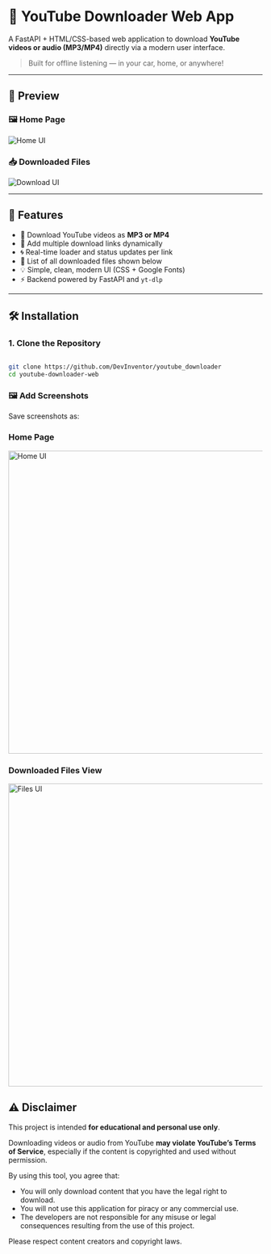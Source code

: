 # 🎵 YouTube Downloader Web App

A FastAPI + HTML/CSS-based web application to download **YouTube videos or audio (MP3/MP4)** directly via a modern user interface.

> Built for offline listening — in your car, home, or anywhere!

---

## 📸 Preview

### 🖼️ Home Page
![Home UI](screenshots/home_ui.png)

### 📥 Downloaded Files
![Download UI](screenshots/download_list.png)

---

## 🚀 Features

- 🎯 Download YouTube videos as **MP3 or MP4**
- 🔁 Add multiple download links dynamically
- 🌀 Real-time loader and status updates per link
- 📂 List of all downloaded files shown below
- 💡 Simple, clean, modern UI (CSS + Google Fonts)
- ⚡ Backend powered by FastAPI and `yt-dlp`

---

## 🛠️ Installation

### 1. Clone the Repository

```bash

git clone https://github.com/DevInventor/youtube_downloader
cd youtube-downloader-web
```

### 🖼️ Add Screenshots

Save screenshots as:
<h3>Home Page</h3>
<img src="https://github.com/user-attachments/assets/87878426-f18f-49bb-9599-3488ab1f1d35" alt="Home UI" width="600"/>

<h3>Downloaded Files View</h3>
<img src="https://github.com/user-attachments/assets/abc12345-6789-image2.png" alt="Files UI" width="600"/>


## ⚠️ Disclaimer

This project is intended **for educational and personal use only**.

Downloading videos or audio from YouTube **may violate YouTube’s Terms of Service**, especially if the content is copyrighted and used without permission.

By using this tool, you agree that:
- You will only download content that you have the legal right to download.
- You will not use this application for piracy or any commercial use.
- The developers are not responsible for any misuse or legal consequences resulting from the use of this project.

Please respect content creators and copyright laws.
